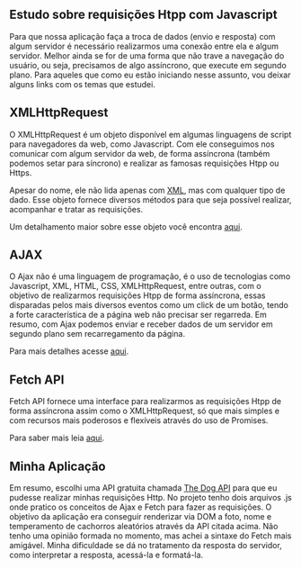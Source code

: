 ## Estudo sobre requisições Htpp com Javascript

Para que nossa aplicação faça a troca de dados (envio e resposta) com algum servidor é necessário realizarmos uma conexão entre ela e algum servidor. Melhor ainda se for de uma forma que não trave a navegação do usuário, ou seja, precisamos de algo assíncrono, que execute em segundo plano. 
Para aqueles que como eu estão iniciando nesse assunto, vou deixar alguns links com os temas que estudei.

## XMLHttpRequest

O XMLHttpRequest é um objeto disponível em algumas linguagens de script para navegadores da web, como Javascript. Com ele conseguimos nos comunicar com algum servidor da web, de forma assíncrona (também podemos setar para síncrono) e realizar as famosas requisições Htpp ou Https.

Apesar do nome, ele não lida apenas com [XML](https://www.w3schools.com/xml/), mas com qualquer tipo de dado.
Esse objeto fornece diversos métodos para que seja possível realizar, acompanhar e tratar as requisições.

Um detalhamento maior sobre esse objeto você encontra [aqui](https://developer.mozilla.org/pt-BR/docs/Web/API/XMLHttpRequest). 

## AJAX

O Ajax não é uma linguagem de programação, é o uso de tecnologias como Javascript, XML, HTML, CSS, XMLHttpRequest, entre outras, com o objetivo de realizarmos requisições Htpp de forma assíncrona, essas disparadas pelos mais diversos eventos como um click de um botão, tendo a forte característica de a página web não precisar ser regarreda.
Em resumo, com Ajax podemos enviar e receber dados de um servidor em segundo plano sem recarregamento da página.

Para mais detalhes acesse [aqui](https://developer.mozilla.org/en-US/docs/Web/Guide/AJAX/Getting_Started).

## Fetch API

Fetch API fornece uma interface para realizarmos as requisições Htpp de forma assíncrona assim como o XMLHttpRequest, só que mais simples e com recursos mais poderosos e flexíveis através do uso de Promises.

Para saber mais leia [aqui](https://developer.mozilla.org/pt-BR/docs/Web/API/Fetch_API). 

## Minha Aplicação

Em resumo, escolhi uma API gratuita chamada [The Dog API](https://thedogapi.com/) para que eu pudesse realizar minhas requisições Http. 
No projeto tenho dois arquivos .js onde pratico os conceitos de Ajax e Fetch para fazer as requisições. 
O objetivo da aplicação era conseguir renderizar via DOM a foto, nome e temperamento de cachorros aleatórios através da API citada acima. 
Não tenho uma opinião formada no momento, mas achei a sintaxe do Fetch mais amigável.
Minha dificuldade se dá no tratamento da resposta do servidor, como interpretar a resposta, acessá-la e formatá-la. 

 